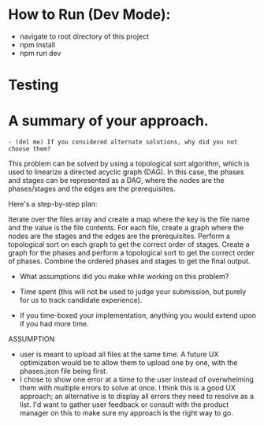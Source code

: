 # How to Run (Dev Mode):

* navigate to root directory of this project
* npm install
* npm run dev

# Testing



#

# A summary of your approach.
    - (del me) If you considered alternate solutions, why did you not choose them?

This problem can be solved by using a topological sort algorithm, which is used to linearize a directed acyclic graph (DAG). In this case, the phases and stages can be represented as a DAG, where the nodes are the phases/stages and the edges are the prerequisites.

Here's a step-by-step plan:

Iterate over the files array and create a map where the key is the file name and the value is the file contents.
For each file, create a graph where the nodes are the stages and the edges are the prerequisites.
Perform a topological sort on each graph to get the correct order of stages.
Create a graph for the phases and perform a topological sort to get the correct order of phases.
Combine the ordered phases and stages to get the final output.



- What assumptions did you make while working on this problem?


- Time spent (this will not be used to judge your submission, but purely for us to track candidate experience).


- If you time-boxed your implementation, anything you would extend upon if you had more time.



ASSUMPTION
- user is meant to upload all files at the same time. A future UX optimization would be to allow them to upload one by one, with the phases.json file being first.
- I chose to show one error at a tiime to the user instead of overwhelming them with multiple errors to solve at once. I think this is a good UX approach; an alternative is to display all errors they need to resolve as a list. I'd want to gather user feedback or consult with the product manager on this to make sure my approach is the right way to go.